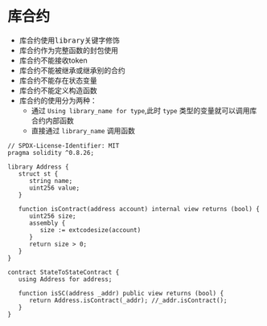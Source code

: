 # 库合约
- 库合约使用<kbd>library</kbd>关键字修饰
- 库合约作为完整函数的封包使用
- 库合约不能接收token 
- 库合约不能被继承或继承别的合约 
- 库合约不能存在状态变量
- 库合约不能定义构造函数 
- 库合约的使用分为两种： 
  - 通过 `Using library_name for type`,此时 `type` 类型的变量就可以调用库合约内部函数
  - 直接通过 `library_name` 调用函数
```solidity
// SPDX-License-Identifier: MIT
pragma solidity ^0.8.26;

library Address {
   struct st {
      string name;
      uint256 value;
   }

   function isContract(address account) internal view returns (bool) {
      uint256 size;
      assembly {
         size := extcodesize(account)
      }
      return size > 0;
   }
}

contract StateToStateContract {
   using Address for address;

   function isSC(address _addr) public view returns (bool) {
      return Address.isContract(_addr); //_addr.isContract();
   }
}
```
